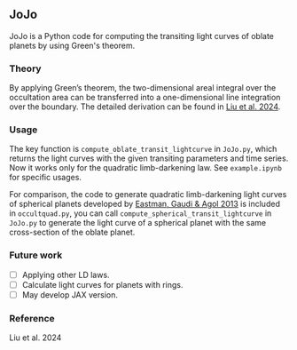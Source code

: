 ## JoJo

JoJo is a Python code for computing the transiting light curves of oblate planets by using Green's theorem.

### Theory

By applying Green’s theorem, the two-dimensional areal integral over the occultation area can be transferred into a one-dimensional line integration over the boundary. The detailed derivation can be found in <a href='https://www.overleaf.com/project/6540c5890aa1271d632eba87'>Liu et al. 2024</a>.

### Usage

The key function is ```compute_oblate_transit_lightcurve``` in ```JoJo.py```, which returns the light curves with the given transiting parameters and time series. Now it works only for the quadratic limb-darkening law. See ```example.ipynb``` for specific usages.

For comparison, the code to generate quadratic limb-darkening light curves of spherical planets developed by <a href='https://ui.adsabs.harvard.edu/abs/2013PASP..125...83E/abstract'>Eastman, Gaudi & Agol 2013</a> is included in ```occultquad.py```, you can call ```compute_spherical_transit_lightcurve``` in ```JoJo.py``` to generate the light curve of a spherical planet with the same cross-section of the oblate planet.

### Future work
- [ ] Applying other LD laws.
- [ ] Calculate light curves for planets with rings.
- [ ] May develop JAX version.

### Reference
Liu et al. 2024